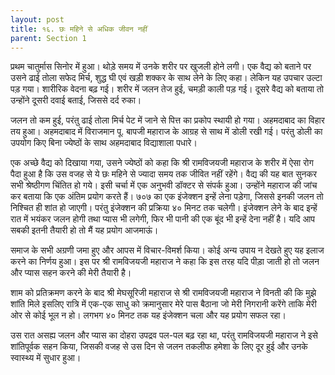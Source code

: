 ```yaml
---
layout: post
title: १६. छः महिने से अधिक जीवन नहीं
parent: Section 1
---
```


प्रथम चातुर्मास सिनोर में हुआ। थोड़े समय में उनके शरीर पर खुजली होने लगी। एक वैद्य को बताने पर उसने ढाई तोला सफेद मिर्च, शुद्ध घी एवं खड़ी शक्कर के साथ लेने के लिए कहा। लेकिन यह उपचार उल्टा पड़ गया। शारीरिक वेदना बढ़ गई। शरीर में जलन तेज हुई, चमड़ी काली पड़ गई। दूसरे वैद्य को बताया तो उन्होंने दूसरी दवाई बताई, जिससे दर्द रुका।

जलन तो कम हुई, परंतु ढाई तोला मिर्च पेट में जाने से पित्त का प्रकोप स्थायी हो गया। अहमदाबाद का विहार तय हुआ। अहमदाबाद में विराजमान पू. बापजी महाराज के आग्रह से साथ में डोली रखी गई। परंतु डोली का उपयोग किए बिना ज्येष्ठों के साथ अहमदाबाद विद्याशाला पधारे।

एक अच्छे वैद्य को दिखाया गया, उसने ज्येष्ठों को कहा कि श्री रामविजयजी महाराज के शरीर में ऐसा रोग पैदा हुआ है कि उस वजह से ये छः महिने से ज्यादा समय तक जीवित नहीं रहेंगे। वैद्य की यह बात सुनकर सभी श्रेष्ठीगण चिंतित हो गये। इसी चर्चा में एक अनुभवी डॉक्टर से संपर्क हुआ। उन्होंने महाराज की जांच कर बताया कि एक अंतिम प्रयोग करते हैं। ७०७ का एक इंजेक्शन इन्हें लेना पड़ेगा, जिससे इनकी जलन तो निश्चित ही शांत हो जाएगी। परंतु इंजेक्शन की प्रक्रिया ४० मिनट तक चलेगी। इंजेक्शन लेने के बाद इन्हें रात में भयंकर जलन होगी तथा प्यास भी लगेगी, फिर भी पानी की एक बूंद भी इन्हें देना नहीं है। यदि आप सबकी इतनी तैयारी हो तो मैं यह प्रयोग आजमाऊं।

समाज के सभी अग्रणी जमा हुए और आपस में विचार-विमर्श किया। कोई अन्य उपाय न देखते हुए यह इलाज करने का निर्णय हुआ। इस पर श्री रामविजयजी महाराज ने कहा कि इस तरह यदि पीड़ा जाती हो तो जलन और प्यास सहन करने की मेरी तैयारी है।

शाम को प्रतिक्रमण करने के बाद श्री मेघसूरिजी महाराज से श्री रामविजयजी महाराज ने विनती की कि मुझे शांति मिले इसलिए रात्रि में एक-एक साधु को क्रमानुसार मेरे पास बैठाना जो मेरी निगरानी करेंगे ताकि मेरी ओर से कोई भूल न हो। लगभग ४० मिनट तक यह इंजेक्शन चला और यह प्रयोग सफल रहा।

उस रात असह्य जलन और प्यास का दोहरा उपद्रव पल-पल बढ़ रहा था, परंतु रामविजयजी महाराज ने इसे शांतिपूर्वक सहन किया, जिसकी वजह से उस दिन से जलन तकलीफ हमेशा के लिए दूर हुई और उनके स्वास्थ्य में सुधार हुआ।